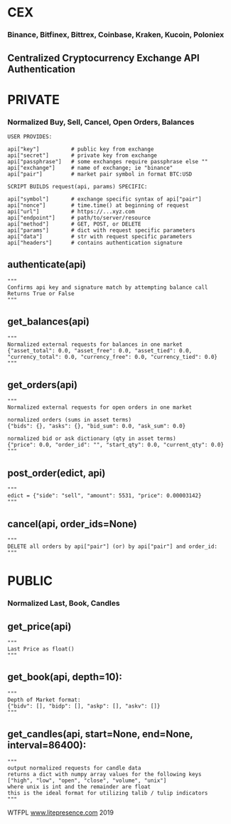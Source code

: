 # CEX

### Binance, Bitfinex, Bittrex, Coinbase, Kraken, Kucoin, Poloniex


## Centralized Cryptocurrency Exchange API Authentication



# PRIVATE
### Normalized Buy, Sell, Cancel, Open Orders, Balances

    USER PROVIDES:

    api["key"]          # public key from exchange
    api["secret"]       # private key from exchange
    api["passphrase"]   # some exchanges require passphrase else ""
    api["exchange"]     # name of exchange; ie "binance"
    api["pair"]         # market pair symbol in format BTC:USD

    SCRIPT BUILDS request(api, params) SPECIFIC:

    api["symbol"]       # exchange specific syntax of api["pair"]
    api["nonce"]        # time.time() at beginning of request
    api["url"]          # https://...xyz.com
    api["endpoint"]     # path/to/server/resource
    api["method"]       # GET, POST, or DELETE
    api["params"]       # dict with request specific parameters
    api["data"]         # str with request specific parameters
    api["headers"]      # contains authentication signature
    
## authenticate(api)
    """
    Confirms api key and signature match by attempting balance call
    Returns True or False
    """
       
## get_balances(api)
    """
    Normalized external requests for balances in one market
    {"asset_total": 0.0, "asset_free": 0.0, "asset_tied": 0.0,
    "currency_total": 0.0, "currency_free": 0.0, "currency_tied": 0.0}
    """
    
## get_orders(api)
    """
    Normalized external requests for open orders in one market

    normalized orders (sums in asset terms)
    {"bids": {}, "asks": {}, "bid_sum": 0.0, "ask_sum": 0.0}

    normalized bid or ask dictionary (qty in asset terms)
    {"price": 0.0, "order_id": "", "start_qty": 0.0, "current_qty": 0.0}
    """
    
## post_order(edict, api)
    """
    edict = {"side": "sell", "amount": 5531, "price": 0.00003142}
    """
    
## cancel(api, order_ids=None)
    """
    DELETE all orders by api["pair"] (or) by api["pair"] and order_id:
    """

# PUBLIC
### Normalized Last, Book, Candles

## get_price(api)
    """
    Last Price as float()
    """
    
## get_book(api, depth=10):
    """
    Depth of Market format:
    {"bidv": [], "bidp": [], "askp": [], "askv": []}
    """
    
## get_candles(api, start=None, end=None, interval=86400):
    """
    output normalized requests for candle data
    returns a dict with numpy array values for the following keys
    ["high", "low", "open", "close", "volume", "unix"]
    where unix is int and the remainder are float
    this is the ideal format for utilizing talib / tulip indicators
    """
    
    
WTFPL www.litepresence.com 2019
